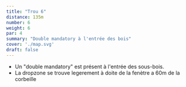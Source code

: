 ```yaml
---
title: "Trou 6"
distance: 135m
number: 6
weight: 6
par: 4
summary: "Double mandatory à l'entrée des bois"
cover: './map.svg'
draft: false
---
```


 - Un "double mandatory" est présent à l'entrée des sous-bois.
 - La dropzone se trouve legerement à doite de la fenètre a 60m de la corbeille